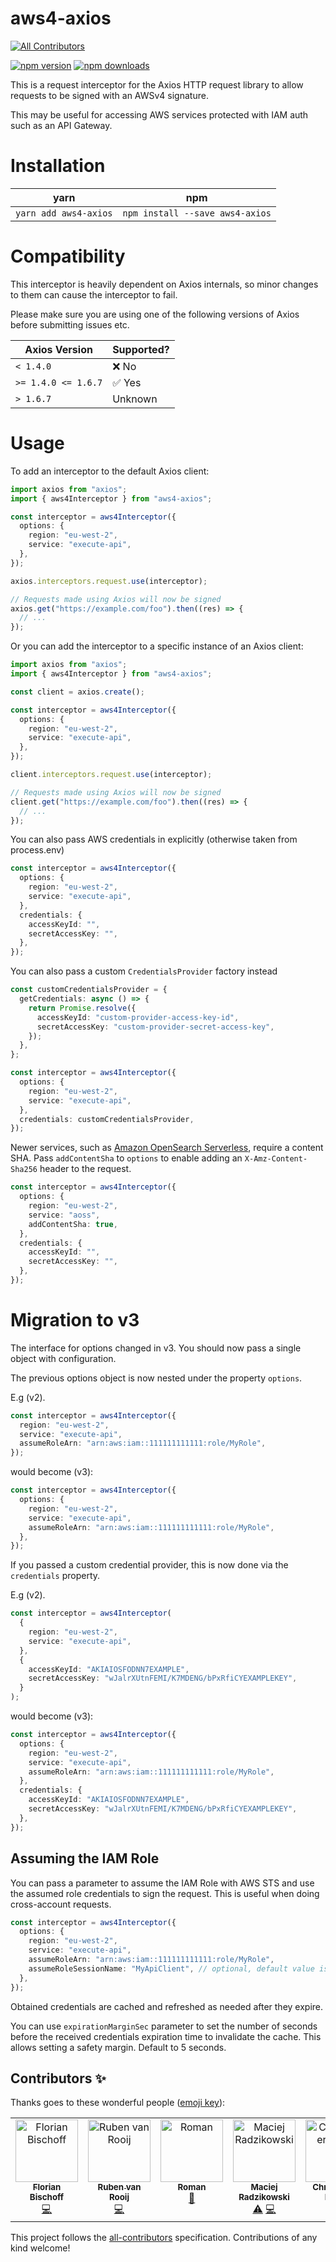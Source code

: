 # aws4-axios

<!-- ALL-CONTRIBUTORS-BADGE:START - Do not remove or modify this section -->

[![All Contributors](https://img.shields.io/badge/all_contributors-6-orange.svg?style=flat-square)](#contributors-)

<!-- ALL-CONTRIBUTORS-BADGE:END -->

[![npm version](https://img.shields.io/npm/v/aws4-axios.svg?style=flat-square)](https://www.npmjs.org/package/aws4-axios)
[![npm downloads](https://img.shields.io/npm/dm/aws4-axios.svg?style=flat-square)](http://npm-stat.com/charts.html?package=aws4-axios)

This is a request interceptor for the Axios HTTP request library to allow requests to be signed with an AWSv4 signature.

This may be useful for accessing AWS services protected with IAM auth such as an API Gateway.

# Installation

| yarn                  | npm                             |
| --------------------- | ------------------------------- |
| `yarn add aws4-axios` | `npm install --save aws4-axios` |

# Compatibility

This interceptor is heavily dependent on Axios internals, so minor changes to them can cause the interceptor to fail.

Please make sure you are using one of the following versions of Axios before submitting issues etc.

| Axios Version       | Supported? |
| ------------------- | ---------- |
| `< 1.4.0`           | ❌ No      |
| `>= 1.4.0 <= 1.6.7` | ✅ Yes     |
| `> 1.6.7`           | Unknown    |

# Usage

To add an interceptor to the default Axios client:

```typescript
import axios from "axios";
import { aws4Interceptor } from "aws4-axios";

const interceptor = aws4Interceptor({
  options: {
    region: "eu-west-2",
    service: "execute-api",
  },
});

axios.interceptors.request.use(interceptor);

// Requests made using Axios will now be signed
axios.get("https://example.com/foo").then((res) => {
  // ...
});
```

Or you can add the interceptor to a specific instance of an Axios client:

```typescript
import axios from "axios";
import { aws4Interceptor } from "aws4-axios";

const client = axios.create();

const interceptor = aws4Interceptor({
  options: {
    region: "eu-west-2",
    service: "execute-api",
  },
});

client.interceptors.request.use(interceptor);

// Requests made using Axios will now be signed
client.get("https://example.com/foo").then((res) => {
  // ...
});
```

You can also pass AWS credentials in explicitly (otherwise taken from process.env)

```typescript
const interceptor = aws4Interceptor({
  options: {
    region: "eu-west-2",
    service: "execute-api",
  },
  credentials: {
    accessKeyId: "",
    secretAccessKey: "",
  },
});
```

You can also pass a custom `CredentialsProvider` factory instead

```typescript
const customCredentialsProvider = {
  getCredentials: async () => {
    return Promise.resolve({
      accessKeyId: "custom-provider-access-key-id",
      secretAccessKey: "custom-provider-secret-access-key",
    });
  },
};

const interceptor = aws4Interceptor({
  options: {
    region: "eu-west-2",
    service: "execute-api",
  },
  credentials: customCredentialsProvider,
});
```

Newer services, such as [Amazon OpenSearch Serverless](https://aws.amazon.com/opensearch-service/features/serverless/), require a content SHA. Pass `addContentSha` to `options` to enable adding an `X-Amz-Content-Sha256` header to the request.

```typescript
const interceptor = aws4Interceptor({
  options: {
    region: "eu-west-2",
    service: "aoss",
    addContentSha: true,
  },
  credentials: {
    accessKeyId: "",
    secretAccessKey: "",
  },
});
```

# Migration to v3

The interface for options changed in v3. You should now pass a single object with configuration.

The previous options object is now nested under the property `options`.

E.g (v2).

```typescript
const interceptor = aws4Interceptor({
  region: "eu-west-2",
  service: "execute-api",
  assumeRoleArn: "arn:aws:iam::111111111111:role/MyRole",
});
```

would become (v3):

```typescript
const interceptor = aws4Interceptor({
  options: {
    region: "eu-west-2",
    service: "execute-api",
    assumeRoleArn: "arn:aws:iam::111111111111:role/MyRole",
  },
});
```

If you passed a custom credential provider, this is now done via the `credentials` property.

E.g (v2).

```typescript
const interceptor = aws4Interceptor(
  {
    region: "eu-west-2",
    service: "execute-api",
  },
  {
    accessKeyId: "AKIAIOSFODNN7EXAMPLE",
    secretAccessKey: "wJalrXUtnFEMI/K7MDENG/bPxRfiCYEXAMPLEKEY",
  }
);
```

would become (v3):

```typescript
const interceptor = aws4Interceptor({
  options: {
    region: "eu-west-2",
    service: "execute-api",
    assumeRoleArn: "arn:aws:iam::111111111111:role/MyRole",
  },
  credentials: {
    accessKeyId: "AKIAIOSFODNN7EXAMPLE",
    secretAccessKey: "wJalrXUtnFEMI/K7MDENG/bPxRfiCYEXAMPLEKEY",
  },
});
```

## Assuming the IAM Role

You can pass a parameter to assume the IAM Role with AWS STS
and use the assumed role credentials to sign the request.
This is useful when doing cross-account requests.

```typescript
const interceptor = aws4Interceptor({
  options: {
    region: "eu-west-2",
    service: "execute-api",
    assumeRoleArn: "arn:aws:iam::111111111111:role/MyRole",
    assumeRoleSessionName: "MyApiClient", // optional, default value is "axios"
  },
});
```

Obtained credentials are cached and refreshed as needed after they expire.

You can use `expirationMarginSec` parameter to set the number of seconds
before the received credentials expiration time to invalidate the cache.
This allows setting a safety margin. Default to 5 seconds.

## Contributors ✨

Thanks goes to these wonderful people ([emoji key](https://allcontributors.org/docs/en/emoji-key)):

<!-- ALL-CONTRIBUTORS-LIST:START - Do not remove or modify this section -->
<!-- prettier-ignore-start -->
<!-- markdownlint-disable -->
<table>
  <tbody>
    <tr>
      <td align="center" valign="top" width="14.28%"><a href="https://github.com/florianbepunkt"><img src="https://avatars.githubusercontent.com/u/8314202?v=4?s=100" width="100px;" alt="Florian Bischoff"/><br /><sub><b>Florian Bischoff</b></sub></a><br /><a href="https://github.com/jamesmbourne/aws4-axios/commits?author=florianbepunkt" title="Code">💻</a></td>
      <td align="center" valign="top" width="14.28%"><a href="https://github.com/rubenvanrooij"><img src="https://avatars.githubusercontent.com/u/875349?v=4?s=100" width="100px;" alt="Ruben van Rooij"/><br /><sub><b>Ruben van Rooij</b></sub></a><br /><a href="https://github.com/jamesmbourne/aws4-axios/commits?author=rubenvanrooij" title="Code">💻</a></td>
      <td align="center" valign="top" width="14.28%"><a href="https://www.ScaleLeap.com"><img src="https://avatars.githubusercontent.com/u/491247?v=4?s=100" width="100px;" alt="Roman"/><br /><sub><b>Roman</b></sub></a><br /><a href="https://github.com/jamesmbourne/aws4-axios/pulls?q=is%3Apr+reviewed-by%3Amoltar" title="Reviewed Pull Requests">👀</a></td>
      <td align="center" valign="top" width="14.28%"><a href="http://betterdev.blog"><img src="https://avatars.githubusercontent.com/u/4042673?v=4?s=100" width="100px;" alt="Maciej Radzikowski"/><br /><sub><b>Maciej Radzikowski</b></sub></a><br /><a href="https://github.com/jamesmbourne/aws4-axios/commits?author=m-radzikowski" title="Tests">⚠️</a> <a href="https://github.com/jamesmbourne/aws4-axios/commits?author=m-radzikowski" title="Code">💻</a></td>
      <td align="center" valign="top" width="14.28%"><a href="https://www.ballpointcarrot.net"><img src="https://avatars.githubusercontent.com/u/96404?v=4?s=100" width="100px;" alt="Christopher Kruse"/><br /><sub><b>Christopher Kruse</b></sub></a><br /><a href="https://github.com/jamesmbourne/aws4-axios/commits?author=ballpointcarrot" title="Tests">⚠️</a></td>
      <td align="center" valign="top" width="14.28%"><a href="https://plus.google.com/photos/104306225331370072882/albums"><img src="https://avatars.githubusercontent.com/u/8565700?v=4?s=100" width="100px;" alt="James Hu"/><br /><sub><b>James Hu</b></sub></a><br /><a href="https://github.com/jamesmbourne/aws4-axios/commits?author=james-hu" title="Code">💻</a></td>
    </tr>
  </tbody>
</table>

<!-- markdownlint-restore -->
<!-- prettier-ignore-end -->

<!-- ALL-CONTRIBUTORS-LIST:END -->

This project follows the [all-contributors](https://github.com/all-contributors/all-contributors) specification. Contributions of any kind welcome!
